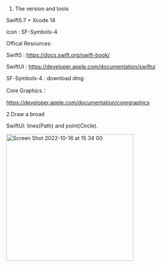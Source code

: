 1. The version and tools

Swift5.7 + Xcode 14

icon : SF-Symbols-4

Offical Resources:

Swift5 : https://docs.swift.org/swift-book/

SwiftUI : https://developer.apple.com/documentation/swiftui

SF-Symbols-4 : download dmg

Core Graphics：

https://developer.apple.com/documentation/coregraphics

2.Draw a broad

SwiftUI: lines(Path) and point(Circle).

<img width="339" alt="Screen Shot 2022-10-16 at 15 34 00" src="https://user-images.githubusercontent.com/100770743/196061652-38b8b9ec-32dd-42d3-9337-ce61c50d8e04.png">
